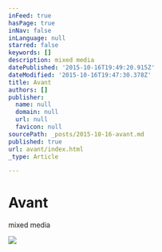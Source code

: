 ```yaml
---
inFeed: true
hasPage: true
inNav: false
inLanguage: null
starred: false
keywords: []
description: mixed media
datePublished: '2015-10-16T19:49:20.915Z'
dateModified: '2015-10-16T19:47:30.378Z'
title: Avant
authors: []
publisher:
  name: null
  domain: null
  url: null
  favicon: null
sourcePath: _posts/2015-10-16-avant.md
published: true
url: avant/index.html
_type: Article

---
```

# Avant

mixed media

![](https://the-grid-user-content.s3-us-west-2.amazonaws.com/9583e0b9-ba10-4f07-b3a5-650156d0c327.jpg)